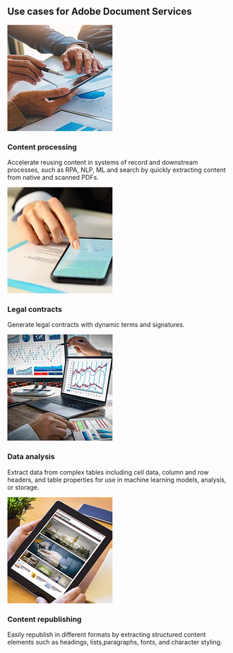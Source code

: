 <TitleBlock slots="heading" theme="light" className="titleBlock-align-left"/>

## Use cases for Adobe Document Services


<ResourceCard slots="link, image, heading, text" width="25%" theme='light' className="useCaseCard" />

[](/use-cases/content-and-data-extraction/content-based-process-automation/)

![EMPTY_ALT](../images/content-processing.jpg)

### Content processing

Accelerate reusing content in systems of record and downstream processes, such as RPA, NLP, ML and search by quickly extracting content from native and scanned PDFs.

<ResourceCard slots="link, image, heading, text" width="25%" theme='light' className="useCaseCard"/>

[](/use-cases/agreements-and-contracts/legal-contracts/)

![EMPTY_ALT](../images/legal-contracts.jpg)

### Legal contracts

Generate legal contracts with dynamic terms and signatures.



<ResourceCard slots="link, image, heading, text" width="25%" theme='light' className="useCaseCard" />

[](/use-cases/content-and-data-extraction/data-analysis/)

![EMPTY_ALT](../images/data-analysis.jpg)

### Data analysis

Extract data from complex tables including cell data, column and row headers, and table properties for use in machine learning models, analysis, or storage.



<ResourceCard slots="link, image, heading, text" width="25%" theme='light' className="useCaseCard" />

[](/use-cases/content-publishing/digital-content-publishing/)

![EMPTY_ALT](../images/content-republishing.jpg)

### Content republishing

Easily republish in different formats by extracting structured content elements such as headings, lists,paragraphs, fonts, and character styling.